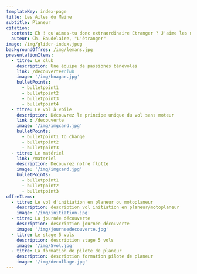```yaml
---
templateKey: index-page
title: Les Ailes du Maine
subtitle: Planeur
citation:
  content: Eh ! qu'aimes-tu donc extraordinaire Etranger ? J'aime les nuages... les nuages qui passent...là-bas...là-bas... les merveilleux nuages !
  auteur: Ch. Baudelaire, "L'étranger"
image: /img/glider-index.jpeg
backgroundOffres: /img/lemans.jpg
presentationItems:
  - titre: Le club
    description: Une équipe de passionés bénévoles
    link: /decouverte#club
    image: '/img/hnagar.jpg'
    bulletPoints:
      - bulletpoint1
      - bulletpoint2
      - bulletpoint3
      - bulletpoint4
  - titre: Le vol à voile
    description: Découvrez le principe unique du vol sans moteur
    link : /decouverte
    image: '/img/imgcard.jpg'
    bulletPoints:
      - bulletpoint1 to change
      - bulletpoint2
      - bulletpoint3
  - titre: Le matériel
    link: /materiel
    description: Découvrez notre flotte
    image: '/img/imgcard.jpg'
    bulletPoints:
      - bulletpoint1
      - bulletpoint2
      - bulletpoint3
offreItems:
  - titre: Le vol d'initiation en planeur ou motoplaneur
    description: description vol initiation en planeur/motoplaneur
    image: '/img/initiation.jpg'
  - titre: La journée découverte
    description: description journée découverte
    image: '/img/journeedecouverte.jpg'
  - titre: Le stage 5 vols
    description: description stage 5 vols
    image: '/img/5vol.jpg'
  - titre: La formation de pilote de planeur
    description: description formation pilote de planeur
    image: '/img/decollage.jpg'
---
```

